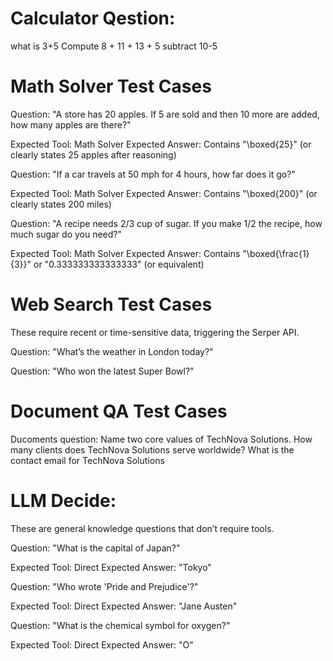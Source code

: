 # Calculator Qestion:

what is 3+5
Compute 8 + 11 + 13 + 5
subtract 10-5


# Math Solver Test Cases

Question: "A store has 20 apples. If 5 are sold and then 10 more are added, how many apples are there?"

Expected Tool: Math Solver
Expected Answer: Contains "\boxed{25}" (or clearly states 25 apples after reasoning)


Question: "If a car travels at 50 mph for 4 hours, how far does it go?"

Expected Tool: Math Solver
Expected Answer: Contains "\boxed{200}" (or clearly states 200 miles)


Question: "A recipe needs 2/3 cup of sugar. If you make 1/2 the recipe, how much sugar do you need?"

Expected Tool: Math Solver
Expected Answer: Contains "\boxed{\frac{1}{3}}" or "0.333333333333333" (or equivalent)



# Web Search Test Cases
These require recent or time-sensitive data, triggering the Serper API.

Question: "What’s the weather in London today?"

Question: "Who won the latest Super Bowl?"



# Document QA Test Cases

Ducoments question:
Name two core values of TechNova Solutions.
How many clients does TechNova Solutions serve worldwide?
What is the contact email for TechNova Solutions




# LLM Decide:
These are general knowledge questions that don’t require tools.

Question: "What is the capital of Japan?"

Expected Tool: Direct
Expected Answer: "Tokyo"


Question: "Who wrote 'Pride and Prejudice'?"

Expected Tool: Direct
Expected Answer: "Jane Austen"


Question: "What is the chemical symbol for oxygen?"

Expected Tool: Direct
Expected Answer: "O"
